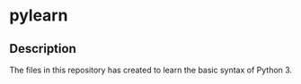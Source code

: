 # pylearn

## Description

The files in this repository has created to learn the basic syntax of Python 3.